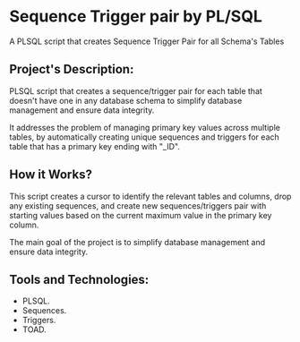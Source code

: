 # Sequence Trigger pair by PL/SQL
A PLSQL script that creates Sequence Trigger Pair for all Schema's Tables

## Project's Description:
PLSQL script that creates a sequence/trigger pair for each table that doesn't have one in any database schema to simplify database management and ensure data integrity.

It addresses the problem of managing primary key values across multiple tables, by automatically creating unique sequences and triggers for each table that has a primary key ending with "_ID". 

## How it Works?
This script creates a cursor to identify the relevant tables and columns, drop any existing sequences, and create new sequences/triggers pair with starting values based on the current maximum value in the primary key column.

The main goal of the project is to simplify database management and ensure data integrity.

## Tools and Technologies:
- PLSQL.
- Sequences.
- Triggers.
- TOAD.
